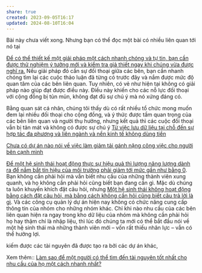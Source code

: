 ```yaml
---
share: true
created: 2023-09-05T16:17
updated: 2024-08-10T16:04
---
```

Bài này chưa viết xong. Nhưng bạn có thể đọc một bài có nhiều liên quan tới nó tại

[Để có thể thiết kế một giải pháp một cách nhanh chóng và tự tin, bạn cần được thử nghiệm ý tưởng mới và kiểm tra giả thiết ngay khi chúng vừa được nghĩ ra.](https://doi-thoai.deno.dev/hhUT.BUBw.1/ "Up and Down the Ladder of Abstraction") Nếu giải pháp đó cần sự đối thoại giữa các bên, bạn cần nhanh chóng tìm lại các cuộc thảo luận đã từng có trước đây và nắm được mức độ quan tâm của các bên liên quan. Tuy nhiên, có vẻ như hiện tại không có giải pháp nào giúp đạt được điều này. Điều này khiến cho các nỗ lực đối thoại với cộng đồng bị tủn mủn, không đạt đủ sự chú ý mà nó xứng đáng có.


Bằng quan sát cá nhân, chúng tôi thấy dù có rất nhiều tổ chức mong muốn đem lại nhiều đối thoại cho cộng đồng, và ý thức được tầm quan trọng của các bên liên quan và người thụ hưởng, nhưng kết quả thì các cuộc đối thoại vẫn bị tản mát và không có được sự chú ý 
[Từ việc lưu dữ liệu tại chỗ đến sự hợp tác đa phương và liên ngành và nền kinh tế không dùng tiền](../../C%C3%B4ng%20c%E1%BB%A5%20cho%20h%E1%BB%87%20sinh%20th%C3%A1i/9%20Blog/T%E1%BB%AB%20vi%E1%BB%87c%20l%C6%B0u%20d%E1%BB%AF%20li%E1%BB%87u%20t%E1%BA%A1i%20ch%E1%BB%97%20%C4%91%E1%BA%BFn%20s%E1%BB%B1%20h%E1%BB%A3p%20t%C3%A1c%20%C4%91a%20ph%C6%B0%C6%A1ng%20v%C3%A0%20li%C3%AAn%20ng%C3%A0nh%20v%C3%A0%20n%E1%BB%81n%20kinh%20t%E1%BA%BF%20kh%C3%B4ng%20d%C3%B9ng%20ti%E1%BB%81n.md)

[Chưa có dự án nào nói về việc làm giảm tải gánh nặng công việc cho người bên cạnh mình](../../../%E2%9A%A1Hi%E1%BB%83u%20bi%E1%BA%BFt%20s%C3%A2u/C%E1%BB%99ng%20%C4%91%E1%BB%93ng,%20h%E1%BB%87%20sinh%20th%C3%A1i,%20h%E1%BB%87%20ph%E1%BB%A9c%20h%E1%BB%A3p/H%E1%BB%87%20sinh%20th%C3%A1i/T%E1%BB%95%20ch%E1%BB%A9c%20x%C3%A3%20h%E1%BB%99i/Ch%C6%B0a%20c%C3%B3%20d%E1%BB%B1%20%C3%A1n%20n%C3%A0o%20n%C3%B3i%20v%E1%BB%81%20vi%E1%BB%87c%20l%C3%A0m%20gi%E1%BA%A3m%20t%E1%BA%A3i%20g%C3%A1nh%20n%E1%BA%B7ng%20c%C3%B4ng%20vi%E1%BB%87c%20cho%20ng%C6%B0%E1%BB%9Di%20b%C3%AAn%20c%E1%BA%A1nh%20m%C3%ACnh.md) 

[Để một hệ sinh thái hoạt động thực sự hiệu quả thì lượng năng lượng dành ra để nắm bắt tín hiệu của môi trường phải giảm tới mức gần như bằng 0](../../../%E2%9A%A1Hi%E1%BB%83u%20bi%E1%BA%BFt%20s%C3%A2u/C%E1%BB%99ng%20%C4%91%E1%BB%93ng,%20h%E1%BB%87%20sinh%20th%C3%A1i,%20h%E1%BB%87%20ph%E1%BB%A9c%20h%E1%BB%A3p/H%E1%BB%87%20sinh%20th%C3%A1i/%C4%90%E1%BB%83%20m%E1%BB%99t%20h%E1%BB%87%20sinh%20th%C3%A1i%20ho%E1%BA%A1t%20%C4%91%E1%BB%99ng%20th%E1%BB%B1c%20s%E1%BB%B1%20hi%E1%BB%87u%20qu%E1%BA%A3%20th%C3%AC%20l%C6%B0%E1%BB%A3ng%20n%C4%83ng%20l%C6%B0%E1%BB%A3ng%20d%C3%A0nh%20ra%20%C4%91%E1%BB%83%20n%E1%BA%AFm%20b%E1%BA%AFt%20t%C3%ADn%20hi%E1%BB%87u%20c%E1%BB%A7a%20m%C3%B4i%20tr%C6%B0%E1%BB%9Dng%20ph%E1%BA%A3i%20gi%E1%BA%A3m%20t%E1%BB%9Bi%20m%E1%BB%A9c%20g%E1%BA%A7n%20nh%C6%B0%20b%E1%BA%B1ng%200.md). Bạn không cần phải hỏi mà vẫn biết nhu cầu của những thành viên xung quanh, và họ không cần phải hỏi cũng biết bạn đang cần gì. Mặc dù chúng ta luôn khuyến khích đặt câu hỏi, nhưng [Một hệ sinh thái không hoạt động bằng cách đặt câu hỏi, mà bằng cách không cần hỏi cũng biết câu trả lời là gì](../../../%E2%9A%A1Hi%E1%BB%83u%20bi%E1%BA%BFt%20s%C3%A2u/C%E1%BB%99ng%20%C4%91%E1%BB%93ng,%20h%E1%BB%87%20sinh%20th%C3%A1i,%20h%E1%BB%87%20ph%E1%BB%A9c%20h%E1%BB%A3p/H%E1%BB%87%20sinh%20th%C3%A1i/M%E1%BB%99t%20h%E1%BB%87%20sinh%20th%C3%A1i%20kh%C3%B4ng%20ho%E1%BA%A1t%20%C4%91%E1%BB%99ng%20b%E1%BA%B1ng%20c%C3%A1ch%20%C4%91%E1%BA%B7t%20c%C3%A2u%20h%E1%BB%8Fi,%20m%C3%A0%20b%E1%BA%B1ng%20c%C3%A1ch%20kh%C3%B4ng%20c%E1%BA%A7n%20h%E1%BB%8Fi%20c%C5%A9ng%20bi%E1%BA%BFt%20c%C3%A2u%20tr%E1%BA%A3%20l%E1%BB%9Di%20l%C3%A0%20g%C3%AC.md). Và các công cụ quản lý dự án hiện nay không có chức năng cung cấp thông tin của nhóm cho những nhóm khác. Chỉ khi nào nhu cầu của các bên liên quan hiện ra ngay trong kho dữ liệu của nhóm mà không cần phải hỏi họ hay thậm chí là nhập liệu, thì lúc đó chúng ta mới có thể bắt đầu nói về một hệ sinh thái mà những thành viên mới – vốn rất thiếu nhân lực – vẫn có thể hưởng lợi.

kiếm được các tài nguyên đã được tạo ra bởi các dự án khác, 

Xem thêm:: [Làm sao để một người có thể tìm đến tài nguyên tốt nhất cho nhu cầu của họ một cách nhanh nhất?](../../C%C3%B4ng%20c%E1%BB%A5%20cho%20h%E1%BB%87%20sinh%20th%C3%A1i/X%C3%A2y%20d%E1%BB%B1ng%20h%E1%BB%87%20th%E1%BB%91ng%20tri%20th%E1%BB%A9c%20c%E1%BB%99ng%20%C4%91%E1%BB%93ng.md)